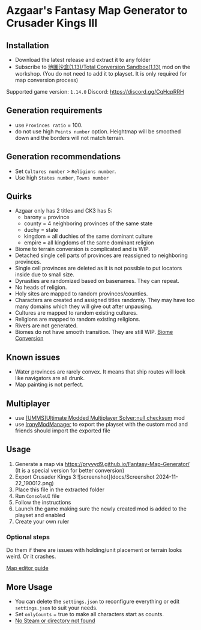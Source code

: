 ﻿# Azgaar's Fantasy Map Generator to Crusader Kings III
## Installation
- Download the latest release and extract it to any folder
- Subscribe to [地圖沙盒(1.13)/Total Conversion Sandbox(1.13)](https://steamcommunity.com/sharedfiles/filedetails/?id=3337607192) mod on the workshop.
(You do not need to add it to playset. It is only required for map conversion process)

Supported game version: `1.14.0`
Discord: https://discord.gg/CqHcpRRH

## Generation requirements
- use `Provinces ratio` = 100.
- do not use high `Points number` option. Heightmap will be smoothed down and the borders will not match terrain.

## Generation recommendations
- Set `Cultures number` > `Religions number`.
- Use high `States number`, `Towns number`

## Quirks
- Azgaar only has 2 titles and CK3 has 5:
	- barony = province
	- county = 4 neighboring provinces of the same state
	- duchy = state
	- kingdom = all duchies of the same dominant culture
	- empire = all kingdoms of the same dominant religion
- Biome to terrain conversion is complicated and is WIP.
- Detached single cell parts of provinces are reassigned to neighboring provinces.
- Single cell provinces are deleted as it is not possible to put locators inside due to small size.
- Dynasties are randomized based on basenames. They can repeat.
- No heads of religion.
- Holy sites are mapped to random provinces/counties.
- Characters are created and assigned titles randomly. They may have too many domains which they will give out after unpausing.
- Cultures are mapped to random existing cultures.
- Religions are mapped to random existing religions.
- Rivers are not generated.
- Biomes do not have smooth transition. They are still WIP. [Biome Conversion](https://github.com/pryvyd9/AzgaarToCK3/blob/master/Converter/Helper.cs#L158-L169)

## Known issues
- Water provinces are rarely convex. It means that ship routes will look like navigators are all drunk.
- Map painting is not perfect.

## Multiplayer
- use [[UMMS]Ultimate Modded Multiplayer Solver:null checksum](https://steamcommunity.com/sharedfiles/filedetails/?id=3227254722) mod
- use [IronyModManager](https://bcssov.github.io/IronyModManager/) to export the playset with the custom mod and friends should import the exported file

## Usage
1. Generate a map via https://pryvyd9.github.io/Fantasy-Map-Generator/ (It is a special version for better conversion)
2. Export Crusader Kings 3
![screenshot](docs/Screenshot 2024-11-22_190012.png)
3. Place this file in the extracted folder
4. Run `ConsoleUI` file
5. Follow the instructions
6. Launch the game making sure the newly created mod is added to the playset and enabled
7. Create your own ruler

### Optional steps
Do them if there are issues with holding/unit placement or terrain looks weird. Or it crashes.

[Map editor guide](https://github.com/pryvyd9/AzgaarToCK3/blob/master/docs/MapEditor.md/)

## More Usage
- You can delete the `settings.json` to reconfigure everything or edit `settings.json` to suit your needs.
- Set `onlyCounts` = true to make all characters start as counts.
- [No Steam or directory not found](https://github.com/pryvyd9/AzgaarToCK3/blob/master/docs/NoSteam.md/)
